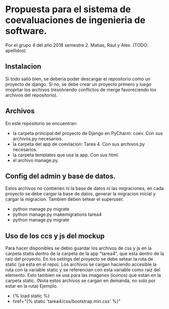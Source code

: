 # Propuesta para el sistema de coevaluaciones de ingenieria de software.
Por el grupo 4 del año 2018 semestre 2. Matias, Raul y Alex. (TODO: apellidos)

## Instalacion
Si todo salió bien, se deberia poder descargar el repositorio como un proyecto de django. Si no, se debe crear un proyecto primero y luego imoprtar los archivos (resolviendo conflictos de merge favoreciendo los archivos del repositorio).

## Archivos
En este repositorio se encuentran:
- la carpeta principal del proyecto de Django en PyCharm: coev. Con sus archivos.py necesarios.
- la carpeta del app  de coevlacion: Tarea 4. Con sus archivos.py necesarios.
- la carpeta templates que usa la app. Con sus html.
- el archivo manage.py
      
## Config del admin y base de datos.
Estos archivos no contienen ni la base de datos ni las migraciones, en cada proyecto se debe cargar la base de datos, generar la migracion inicial y cargar la migracion. Tambien deben setear el superuser.
- python manage.py migrate
- python manage.py makemigrations tarea4
- python manage.py migrate

## Uso de los ccs y js del mockup
Para hacer disponibles se debio guardar los archivos de css y js en la carpeta statis dentro de la carpeta de la app "tarea4", que esta dentro de la raiz del proyecto.
En los setings del proyecto se debe setear la ruta de static (ya esta en el repo).
Los archivos se cargan haciendo accesible la ruta con la variable static y se referencian con esta variable como raiz del elemento.
Esto tambien se usa para las imagenes (iconos) que estan en la carpeta static. (Nota estos archivos se cargan en demanda, no solo por
estar en la ruta)
Ejemplo.
- {% load static %}
- href="{% static 'tarea4/css/bootstrap.min.css' %}"
